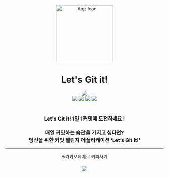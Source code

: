 <div align="center">
  <img src="https://user-images.githubusercontent.com/42266439/152674529-d45f9550-1709-468c-89d4-8e4f8615ac0e.png" alt="App Icon" height="180" width="180"/>
  <h1>Let's Git it!</h1>
  <a href="https://apps.apple.com/kr/app/lets-git-it/id1606646308">
    <img src="https://img.shields.io/badge/App%20Store-Let's Git it!-85C767?style=for-the-badge&logo=App%20Store&logoColor=0D96F6"/>
  </a>
<!--   <a href="./LICENSE">
    <img src="https://img.shields.io/github/license/Ileriayo/markdown-badges?style=for-the-badge"/>
  </a> -->
  <br>
  <img src="https://img.shields.io/badge/swift%20UI-040F7F?style=for-the-badge&logo=swift&logoColor=white"/>
  <img src="https://img.shields.io/badge/Xcode-007ACC?style=for-the-badge&logo=Xcode&logoColor=white"/>
  <img src="https://img.shields.io/badge/firebase-%23039BE5.svg?style=for-the-badge&logo=firebase"/>
  <img src="https://img.shields.io/badge/github-white?style=for-the-badge&logo=github&logoColor=black"/>

  <br>
  <br>
  <h3>Let's Git it! 1일 1커밋에 도전하세요 !<br><br>
매일 커밋하는 습관을 가지고 싶다면?<br>
당신을 위한 커밋 챌린지 어플리케이션 ‘Let’s Git it!’</h3>
<!--   <img width="512px" src="https://user-images.githubusercontent.com/42266439/144413552-4b71df23-44d5-483b-8c7e-c77920843316.png" alt="App Preview" />

  <h3> 동네북에서 읽은 것을 기록하고 동네 이웃들과 공유해보세요 ! <br>기능 개선 및 추가를 위한 Issue 언제나 환영합니다.</h3>
 -->

<hr>

 <div>
   ☕️카카오페이로 커피사기<br>
   <a href="https://qr.kakaopay.com/Ej8wI2Eot">
     <br>
     <img src="https://img.shields.io/badge/Kakao%20Pay-f4e44d?style=for-the-badge&logo=Buy%20Me%20A%20Coffee&logoColor=black">
<!--            <span>☕️카카오페이로 커피사기 ❤️</span> -->
   </a>
 </div>
  </div>

